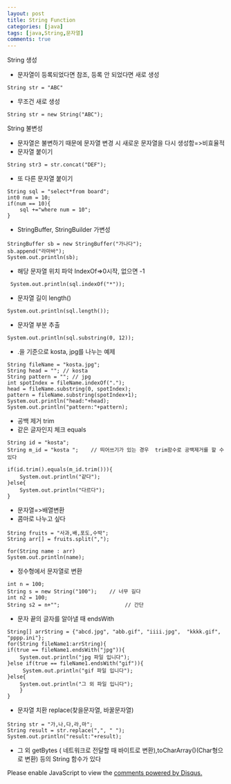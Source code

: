 ```yaml
---
layout: post
title: String Function
categories: [java]
tags: [java,String,문자열]
comments: true
---
```

String 생성
- 문자열이 등록되었다면 참조, 등록 안 되었다면 새로 생성

~~~
String str = "ABC"
~~~
- 무조건 새로 생성

~~~
String str = new String("ABC");
~~~

String 불변성
- 문자열은 불변하기 때문에 문자열 변경 시 새로운 문자열을 다시 생성함=>비효율적
- 문자열 붙이기

~~~
String str3 = str.concat("DEF");
~~~

- 또 다른 문자열 붙이기

~~~
String sql = "select*from board";
int0 num = 10;
if(num == 10){
    sql +="where num = 10";
}
~~~

- StringBuffer, StringBuilder 가변성

~~~
StringBuffer sb = new StringBuffer("가나다");
sb.append("라마바");
System.out.println(sb);
~~~

- 해당 문자열 위치 파악 IndexOf=>0시작, 없으면 -1

~~~
 System.out.println(sql.indexOf("*"));
~~~

- 문자열 길이 length()

~~~
System.out.println(sql.length());
~~~

- 문자열 부분 추출

~~~
System.out.println(sql.substring(0, 12));
~~~

- .을 기준으로 kosta, jpg를 나누는 예제

~~~
String fileName = "kosta.jpg";
String head = ""; // kosta
String pattern = ""; // jpg
int spotIndex = fileName.indexOf(".");
head = fileName.substring(0, spotIndex);
pattern = fileName.substring(spotIndex+1);
System.out.println("head:"+head);
System.out.println("pattern:"+pattern);
~~~

- 공백 제거 trim
- 같은 글자인지 체크 equals

~~~
String id = "kosta";
String m_id = "kosta ";    // 띄어쓰기가 있는 경우  trim함수로 공백제거를 할 수 있다
           
if(id.trim().equals(m_id.trim())){
    System.out.println("같다");
}else{
    System.out.println("다르다");               
}
~~~

- 문자열=>배열변환
- 콤마로 나누고 싶다

~~~
String fruits = "사과,배,포도,수박";
String arr[] = fruits.split(",");
           
for(String name : arr)
System.out.println(name);
~~~

- 정수형에서 문자열로 변환

~~~
int n = 100;                          
String s = new String("100");    // 너무 길다
int n2 = 100;
String s2 = n+"";                     // 간단
~~~

- 문자 끝의 글자를 알아낼 때 endsWith

~~~
String[] arrString = {"abcd.jpg", "abb.gif", "iiii.jpg",  "kkkk.gif", "pppp.ini"};
for(String fileName1:arrString){
if(true == fileName1.endsWith("jpg")){
    System.out.println("jpg 파일 입니다");
}else if(true == fileName1.endsWith("gif")){
     System.out.println("gif 파일 입니다");
}else{
    System.out.println("그 외 파일 입니다");
    }
}
~~~
- 문자열 치환 replace(찾을문자열, 바꿀문자열)

~~~
String str = "가,나,다,라,마";
String result = str.replace(",", " ");
System.out.println("result:"+result);
~~~

- 그 외  getBytes ( 네트워크로 전달할 때 바이트로 변환),toCharArray()(Char형으로 변환) 등의 String 함수가 있다


<div id="disqus_thread"></div>
<script>

/**
*  RECOMMENDED CONFIGURATION VARIA*BLES: EDIT AND UNCOMMENT THE SECTION BELOW TO INSERT DYNAMIC VALUES FROM YOUR PLATFORM OR CMS.
*  LEARN WHY DEFINING THESE VARIABLES IS IMPORTANT: https://disqus.com/admin/universalcode/#configuration-variables*/
/*
var disqus_config = function () {
this.page.url = PAGE_URL;  // Replace PAGE_URL with your page's canonical URL variable
this.page.identifier = PAGE_IDENTIFIER; // Replace PAGE_IDENTIFIER with your page's unique identifier variable
};
*/
(function() { // DON'T EDIT BELOW THIS LINE
var d = document, s = d.createElement('script');
s.src = 'https://parkwonhui.disqus.com/embed.js';
s.setAttribute('data-timestamp', +new Date());
(d.head || d.body).appendChild(s);
})();
</script>
<noscript>Please enable JavaScript to view the <a href="https://disqus.com/?ref_noscript">comments powered by Disqus.</a></noscript>
                            